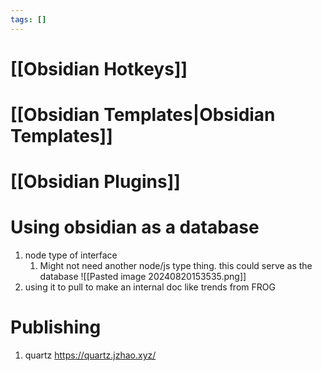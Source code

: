 ```yaml
---
tags: []
---
```

# [[Obsidian Hotkeys]]

# [[Obsidian Templates|Obsidian Templates]]

# [[Obsidian Plugins]]


# Using obsidian as a database
1.  node type of interface
	1. Might not need another node/js type thing. this could serve as the database ![[Pasted image 20240820153535.png]]
2. using it to pull to make an internal doc like trends from FROG
# Publishing
1. quartz https://quartz.jzhao.xyz/